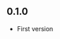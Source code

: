 <!-- https://developers.home-assistant.io/docs/add-ons/presentation#keeping-a-changelog -->

## 0.1.0

- First version
